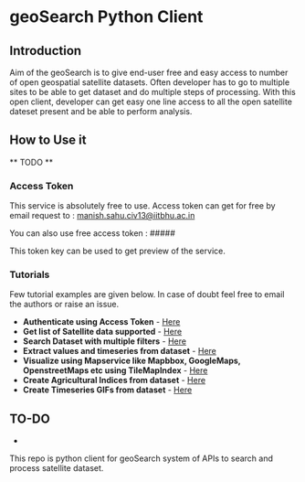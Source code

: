 # geoSearch Python Client
## Introduction
Aim of the geoSearch is to give end-user free and easy  access to number of open geospatial satellite datasets. 
Often developer has to go to multiple sites to be able to get dataset and do multiple steps of processing. With this open client, developer can get easy one line access to all the open satellite dateset present and be able to perform analysis.

## How to Use it
** TODO **

### Access Token
This service is absolutely free to use. Access token can get for free by email request to : manish.sahu.civ13@iitbhu.ac.in

You can also use free access token : #####

This token key can be used to get preview of the service.

### Tutorials
Few tutorial examples are given below. In case of doubt feel free to email the authors or raise an issue.

* **Authenticate using Access Token** - [Here](#)
* **Get list of Satellite data supported** - [Here](#)
* **Search Dataset with multiple filters** - [Here](#)
* **Extract values and timeseries from dataset** - [Here](#)
* **Visualize using Mapservice like Mapbbox, GoogleMaps, OpenstreetMaps etc using TileMapIndex** - [Here](#)
* **Create Agricultural Indices from dataset** - [Here](#)
* **Create Timeseries GIFs from dataset** - [Here](#)


## TO-DO
* 
This repo is python client for geoSearch system of APIs to search and process satellite dataset.


